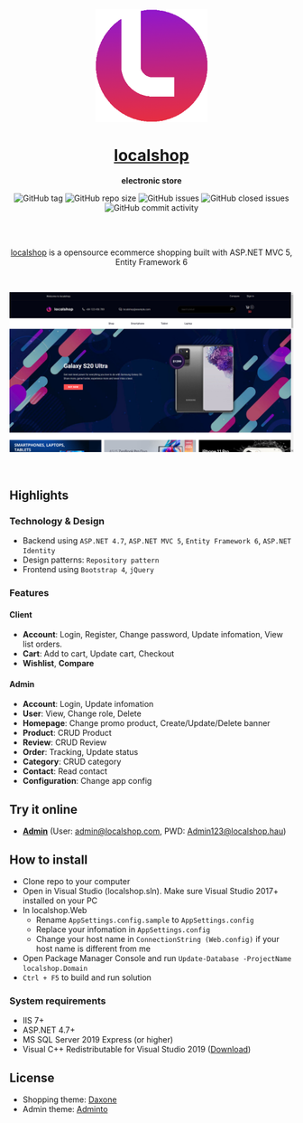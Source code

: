 <p align="center">
	<a href="http://www.localshop.somee.com" target="_blank" rel="noopener noreferrer">
		<img src="localshop.Web/Assets/admin/images/logo-sm.png" alt="localshop" width="200">
	</a>
</h1>

<br/>

<h1 align="center">
	<a href="http://www.localshop.somee.com">localshop</a>
</h1>
<p align="center"><strong>electronic store</strong></p>

<p align="center">
	<img alt="GitHub tag" src="https://img.shields.io/github/v/tag/dinhhau1807/localshop">
	<img alt="GitHub repo size" src="https://img.shields.io/github/repo-size/dinhhau1807/localshop">
	<img alt="GitHub issues" src="https://img.shields.io/github/issues/dinhhau1807/localshop">
	<img alt="GitHub closed issues" src="https://img.shields.io/github/issues-closed/dinhhau1807/localshop">
	<img alt="GitHub commit activity" src="https://img.shields.io/github/commit-activity/m/dinhhau1807/localshop">
</p>

<br />
<br />

<p align="center">
	<a href="http://localshop.somee.com" alt="localshop">localshop</a> is a opensource ecommerce shopping built with ASP.NET MVC 5, Entity Framework 6
</p>

<br/>
<p align="center">
  <img src="localshop.Web/Assets/images/demos/demo.png" alt="localshop demo" />
</p>

<p>&nbsp;</p>

## Highlights

### Technology & Design

* Backend using `ASP.NET 4.7`, `ASP.NET MVC 5`, `Entity Framework 6`, `ASP.NET Identity`
* Design patterns: `Repository pattern`
* Frontend using `Bootstrap 4`, `jQuery`

### Features

#### Client
*  **Account**: Login, Register, Change password, Update infomation, View list orders.
* **Cart**: Add to cart, Update cart, Checkout
* **Wishlist**, **Compare**
#### Admin
*  **Account**: Login, Update infomation
* **User**: View, Change role, Delete
* **Homepage**: Change promo product, Create/Update/Delete banner
* **Product**: CRUD Product
* **Review**: CRUD Review
* **Order**: Tracking, Update status
* **Category**: CRUD category
* **Contact**: Read contact
* **Configuration**: Change app config

## Try it online

* [**Admin**](http://www.localshop.somee.com/admin) (User: admin@localshop.com, PWD: Admin123@localshop.hau)


## How to install

* Clone repo to your computer
* Open in Visual Studio (localshop.sln). Make sure Visual Studio 2017+ installed on your PC
* In localshop.Web
  * Rename `AppSettings.config.sample` to `AppSettings.config`
  * Replace your infomation in `AppSettings.config`
  * Change your host name in `ConnectionString (Web.config)` if your host name is different from me
* Open Package Manager Console and run `Update-Database -ProjectName localshop.Domain`
* `Ctrl + F5` to build and run solution

### System requirements

* IIS 7+
* ASP.NET 4.7+
* MS SQL Server 2019 Express (or higher)
* Visual C++ Redistributable for Visual Studio 2019 ([Download](https://www.microsoft.com/en-US/download/details.aspx?id=52685))


## License

* Shopping theme: [Daxone](https://demo.hasthemes.com/shopify/daxone-tf.html)
* Admin theme: [Adminto](https://coderthemes.com/adminto/)
